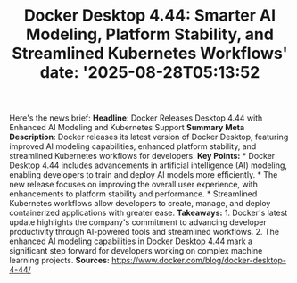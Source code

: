 ﻿---
title: "Docker Desktop 4.44: Smarter AI Modeling, Platform Stability, and Streamlined Kubernetes Workflows'
date: '2025-08-28T05:13:52"
category: "Markets"
summary: ""
slug: "docker desktop 444 smarter ai modeling platform stability an"
source_urls:
  - "https://www.docker.com/blog/docker-desktop-4-44/"
seo:
  title: "Docker Desktop 4.44: Smarter AI Modeling, Platform Stability, and Streamlined Kubernetes Workflows | Hash n Hedge'
  description: '"
  keywords: ["news", "markets", "brief"]
---
Here's the news brief:  **Headline**: Docker Releases Desktop 4.44 with Enhanced AI Modeling and Kubernetes Support  **Summary Meta Description**: Docker releases its latest version of Docker Desktop, featuring improved AI modeling capabilities, enhanced platform stability, and streamlined Kubernetes workflows for developers.  **Key Points:**  * Docker Desktop 4.44 includes advancements in artificial intelligence (AI) modeling, enabling developers to train and deploy AI models more efficiently. * The new release focuses on improving the overall user experience, with enhancements to platform stability and performance. * Streamlined Kubernetes workflows allow developers to create, manage, and deploy containerized applications with greater ease.  **Takeaways:**  1. Docker's latest update highlights the company's commitment to advancing developer productivity through AI-powered tools and streamlined workflows. 2. The enhanced AI modeling capabilities in Docker Desktop 4.44 mark a significant step forward for developers working on complex machine learning projects.  **Sources:**  https://www.docker.com/blog/docker-desktop-4-44/ 
